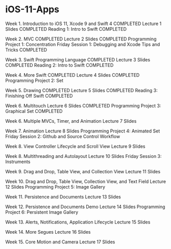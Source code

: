 # iOS-11-Apps

Week 1. Introduction to iOS 11, Xcode 9 and Swift 4       COMPLETED 
Lecture 1 Slides                                          COMPLETED
Reading 1: Intro to Swift                                 COMPLETED

Week 2. MVC                                               COMPLETED
Lecture 2 Slides                                          COMPLETED
Programming Project 1: Concentration
Friday Session 1: Debugging and Xcode Tips and Tricks     COMPLETED

Week 3. Swift Programming Language                        COMPLETED
Lecture 3 Slides                                          COMPLETED
Reading 2: Intro to Swift                                 COMPLETED

Week 4. More Swift                                        COMPLETED
Lecture 4 Slides                                          COMPLETED
Programming Project 2: Set                                

Week 5. Drawing                                           COMPLETED
Lecture 5 Slides                                          COMPLETED
Reading 3: Finishing Off Swift                            COMPLETED

Week 6. Multitouch
Lecture 6 Slides                                          COMPLETED
Programming Project 3: Graphical Set                      COMPLETED

Week 6. Multiple MVCs, Timer, and Animation
Lecture 7 Slides

Week 7. Animation
Lecture 8 Slides
Programming Project 4: Animated Set
Friday Session 2: Github and Source Control Workflow

Week 8. View Controller Lifecycle and Scroll View
Lecture 9 Slides

Week 8. Multithreading and Autolayout
Lecture 10 Slides
Friday Session 3: Instruments

Week 9. Drag and Drop, Table View, and Collection View
Lecture 11 Slides

Week 10. Drag and Drop, Table View, Collection View, and Text Field
Lecture 12 Slides
Programming Project 5: Image Gallery

Week 11. Persistence and Documents
Lecture 13 Slides

Week 12. Persistence and Documents Demo
Lecture 14 Slides
Programming Project 6: Persistent Image Gallery

Week 13. Alerts, Notifications, Application Lifecycle
Lecture 15 Slides

Week 14. More Segues
Lecture 16 Slides

Week 15. Core Motion and Camera
Lecture 17 Slides
